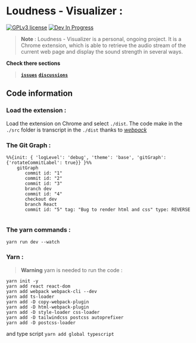# Loudness - Visualizer :
[![GPLv3 license](https://img.shields.io/badge/License-GPLv3-blue.svg)](https://github.com/Aubert-Antoine/loudness-visualizer/blob/master/LICENSE.GPL)
[![Dev In Progress](https://img.shields.io/badge/development-In%20Progress-brightgreen)](https://gitHub.com/Aubert-Antoine/loudness-visualizer/graphs/commit-activity)


>**Note** : 
Loudness - Visualizer is a personal, ongoing project. It is a Chrome extension, which is able to retrieve the audio stream of the current web page and display the sound strength in several ways. 

**Check there sections**
> **[`issues`](https://github.com/Aubert-Antoine/loudness-visualizer/issues)**
> **[`discussions`](https://github.com/Aubert-Antoine/loudness-visualizer/discussions)**

## Code information
### Load the extension : 
Load the extension on Chrome and select `./dist`.
The code make in the `./src` folder is transcript in the `./dist` thanks to [*webpack*](https://webpack.js.org/)

### The Git Graph : 
```mermaid
%%{init: { 'logLevel': 'debug', 'theme': 'base', 'gitGraph': {'rotateCommitLabel': true}} }%%
    gitGraph
       commit id: "1"
       commit id: "2"
       commit id: "3"
       branch dev
       commit id: "4"
       checkout dev
       branch React
       commit id: "5" tag: "Bug to render html and css" type: REVERSE
       
```

### The **yarn commands** : 
```
yarn run dev --watch
```

### Yarn : 
> **Warning**
> yarn is needed to run the code :
```
yarn init -y
yarn add react react-dom
yarn add webpack webpack-cli --dev
yarn add ts-loader
yarn add -D copy-webpack-plugin
yarn add -D html-webpack-plugin
yarn add -D style-loader css-loader
yarn add -D tailwindcss postcss autoprefixer
yarn add -D postcss-loader
```
and type script 
`yarn add global typescript`
